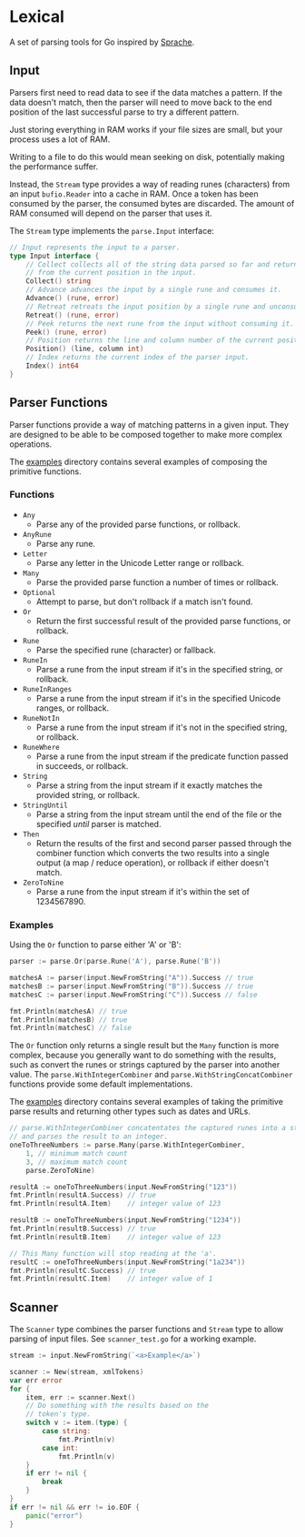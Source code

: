 # Lexical

A set of parsing tools for Go inspired by [Sprache](https://github.com/sprache/Sprache/).

## Input

Parsers first need to read data to see if the data matches a pattern. If the data doesn't match, then the parser will need to move back to the end position of the last successful parse to try a different pattern.

Just storing everything in RAM works if your file sizes are small, but your process uses a lot of RAM.

Writing to a file to do this would mean seeking on disk, potentially making the performance suffer.

Instead, the `Stream` type provides a way of reading runes (characters) from an input `bufio.Reader` into a cache in RAM. Once a token has been consumed by the parser, the consumed bytes are discarded. The amount of RAM consumed will depend on the parser that uses it.

The `Stream` type implements the `parse.Input` interface:

```go
// Input represents the input to a parser.
type Input interface {
	// Collect collects all of the string data parsed so far and returns it, then starts a new collection
	// from the current position in the input.
	Collect() string
	// Advance advances the input by a single rune and consumes it.
	Advance() (rune, error)
	// Retreat retreats the input position by a single rune and unconsumes it.
	Retreat() (rune, error)
	// Peek returns the next rune from the input without consuming it.
	Peek() (rune, error)
	// Position returns the line and column number of the current position within the stream.
	Position() (line, column int)
	// Index returns the current index of the parser input.
	Index() int64
}
```

## Parser Functions

Parser functions provide a way of matching patterns in a given input. They are designed to be able to be composed together to make more complex operations.

The [examples](./examples) directory contains several examples of composing the primitive functions.

### Functions

* `Any`
    * Parse any of the provided parse functions, or rollback.
* `AnyRune`
    * Parse any rune.
* `Letter`
    * Parse any letter in the Unicode Letter range or rollback.
* `Many`
    * Parse the provided parse function a number of times or rollback.
* `Optional`
    * Attempt to parse, but don't rollback if a match isn't found.
* `Or`
    * Return the first successful result of the provided parse functions, or rollback.
* `Rune`
    * Parse the specified rune (character) or fallback.
* `RuneIn`
    * Parse a rune from the input stream if it's in the specified string, or rollback.
* `RuneInRanges`
    * Parse a rune from the input stream if it's in the specified Unicode ranges, or rollback.
* `RuneNotIn`
    * Parse a rune from the input stream if it's not in the specified string, or rollback.
* `RuneWhere`
    * Parse a rune from the input stream if the predicate function passed in succeeds, or rollback.
* `String`
    * Parse a string from the input stream if it exactly matches the provided string, or rollback.
* `StringUntil`
    * Parse a string from the input stream until the end of the file or the specified _until_ parser is matched.
* `Then`
    * Return the results of the first and second parser passed through the combiner function which converts the two results into a single output (a map / reduce operation), or rollback if either doesn't match.
* `ZeroToNine`
    * Parse a rune from the input stream if it's within the set of 1234567890.

### Examples

Using the `Or` function to parse either 'A' or 'B':

```go
parser := parse.Or(parse.Rune('A'), parse.Rune('B'))

matchesA := parser(input.NewFromString("A")).Success // true
matchesB := parser(input.NewFromString("B")).Success // true
matchesC := parser(input.NewFromString("C")).Success // false

fmt.Println(matchesA) // true
fmt.Println(matchesB) // true
fmt.Println(matchesC) // false

```

The `Or` function only returns a single result but the `Many` function is more complex, because you generally want to do something with the results, such as convert the runes or strings captured by the parser into another value. The `parse.WithIntegerCombiner` and `parse.WithStringConcatCombiner` functions provide some default implementations.

The [examples](./examples) directory contains several examples of taking the primitive parse results and returning other types such as dates and URLs.


```go
// parse.WithIntegerCombiner concatentates the captured runes into a string,
// and parses the result to an integer.
oneToThreeNumbers := parse.Many(parse.WithIntegerCombiner,
    1, // minimum match count
    3, // maximum match count
    parse.ZeroToNine)

resultA := oneToThreeNumbers(input.NewFromString("123"))
fmt.Println(resultA.Success) // true
fmt.Println(resultA.Item)    // integer value of 123

resultB := oneToThreeNumbers(input.NewFromString("1234"))
fmt.Println(resultB.Success) // true
fmt.Println(resultB.Item)    // integer value of 123

// This Many function will stop reading at the 'a'.
resultC := oneToThreeNumbers(input.NewFromString("1a234"))
fmt.Println(resultC.Success) // true
fmt.Println(resultC.Item)    // integer value of 1
```

## Scanner

The `Scanner` type combines the parser functions and `Stream` type to allow parsing of input files. See `scanner_test.go` for a working example.

```go
stream := input.NewFromString(`<a>Example</a>`)

scanner := New(stream, xmlTokens)
var err error
for {
    item, err := scanner.Next()
    // Do something with the results based on the 
    // token's type.
    switch v := item.(type) {
        case string:
            fmt.Println(v)
        case int:
            fmt.Println(v)
    }
    if err != nil {
        break
    }
}
if err != nil && err != io.EOF {
    panic("error")
}
```
